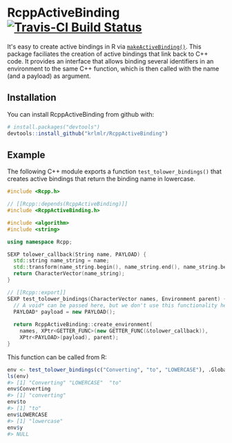 
<!-- README.md is generated from README.Rmd. Please edit that file -->
RcppActiveBinding [![Travis-CI Build Status](https://travis-ci.org/krlmlr/RcppActiveBinding.svg?branch=master)](https://travis-ci.org/krlmlr/RcppActiveBinding)
===============================================================================================================================================================

It's easy to create active bindings in R via [`makeActiveBinding()`](https://www.rdocumentation.org/packages/base/versions/3.3.1/topics/bindenv). This package faciliates the creation of active bindings that link back to C++ code. It provides an interface that allows binding several identifiers in an environment to the same C++ function, which is then called with the name (and a payload) as argument.

Installation
------------

You can install RcppActiveBinding from github with:

``` r
# install.packages("devtools")
devtools::install_github("krlmlr/RcppActiveBinding")
```

Example
-------

The following C++ module exports a function `test_tolower_bindings()` that creates active bindings that return the binding name in lowercase.

``` cpp
#include <Rcpp.h>

// [[Rcpp::depends(RcppActiveBinding)]]
#include <RcppActiveBinding.h>

#include <algorithm>
#include <string>

using namespace Rcpp;

SEXP tolower_callback(String name, PAYLOAD) {
  std::string name_string = name;
  std::transform(name_string.begin(), name_string.end(), name_string.begin(), ::tolower);
  return CharacterVector(name_string);
}

// [[Rcpp::export]]
SEXP test_tolower_bindings(CharacterVector names, Environment parent) {
  // A void* can be passed here, but we don't use this functionality here
  PAYLOAD* payload = new PAYLOAD();
  
  return RcppActiveBinding::create_environment(
    names, XPtr<GETTER_FUNC>(new GETTER_FUNC(&tolower_callback)),
    XPtr<PAYLOAD>(payload), parent);
}
```

This function can be called from R:

``` r
env <- test_tolower_bindings(c("Converting", "to", "LOWERCASE"), .GlobalEnv)
ls(env)
#> [1] "Converting" "LOWERCASE"  "to"
env$Converting
#> [1] "converting"
env$to
#> [1] "to"
env$LOWERCASE
#> [1] "lowercase"
env$y
#> NULL
```
